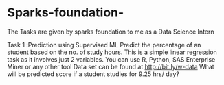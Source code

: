 # Sparks-foundation-
The Tasks are given by sparks foundation to me as a Data Science Intern

Task 1 :Prediction using Supervised ML
  Predict the percentage of an student based on the no. of study hours.
  This is a simple linear regression task as it involves just 2 variables.
  You can use R, Python, SAS Enterprise Miner or any other tool
  Data set can be found at http://bit.ly/w-data
  What will be predicted score if a student studies for 9.25 hrs/ day?
